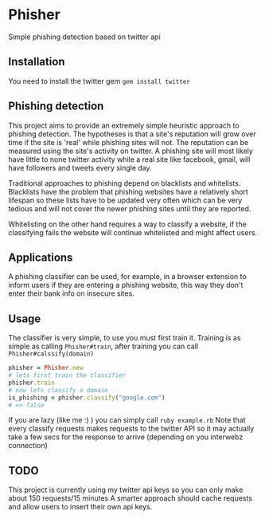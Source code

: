 Phisher
=======

Simple phishing detection based on twitter api

Installation
------------
You need to install the twitter gem
`gem install twitter`


Phishing detection
------------------
This project aims to provide an extremely simple heuristic approach to phishing
detection. The hypotheses is that a site's reputation will grow over time
if the site is 'real' while phishing sites will not. The reputation can be
measured using the site's activity on twitter. A phishing site will most likely
have little to none twitter activity while a real site like facebook, gmail,
will have followers and tweets every single day.

Traditional approaches to phishing depend on blacklists and whitelists. Blacklists
have the problem that phishing websites have a relatively short lifespan so these
lists have to be updated very often which can be very tedious and will not cover
the newer phishing sites until they are reported.

Whitelisting on the other hand requires a way to classify a website, if the classifying fails
the website will continue whitelisted and might affect users.

Applications
------------
A phishing classifier can be used, for example, in a browser extension to inform users
if they are entering a phishing website, this way they don't enter their bank info on insecure sites.

Usage
-----

The classifier is very simple, to use you must first train it.
Training is as simple as calling `Phisher#train`, after training
you can call `Phisher#calssify(domain)`

```ruby
phisher = Phisher.new
# lets first train the classifier
phisher.train
# now lets classify a domain
is_phishing = phisher.classify("google.com")
# => false
```

If you are lazy (like me :) ) you can simply call `ruby example.rb`
Note that every classify requests makes requests to the twitter API so
it may actually take a few secs for the response to arrive (depending on
you interwebz connection)

TODO
----
This project is currently using my twitter api keys so you can only make about 150 requests/15 minutes
A smarter approach should cache requests and allow users to insert their own api keys.
